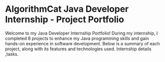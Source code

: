 # AlgorithmCat Java Developer Internship - Project Portfolio

Welcome to my Java Developer Internship Portfolio! During my internship, I completed 8 projects to enhance my Java programming skills and gain hands-on experience in software development. Below is a summary of each project, along with its features and technologies used.
Internship details ,tasks.
